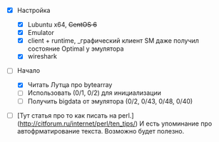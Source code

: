 - [X] Настройка
  - [x] Lubuntu x64, ~~CentOS 6~~
  - [x] Emulator
  - [x] client + runtime, _графический клиент SM даже получил состояние Optimal у эмулятора
  - [x] wireshark
- [ ] Начало
  - [x] Читать Лутца про bytearray
  - [ ] Использовать (0/1, 0/2) для инициализации
  - [ ] Получить bigdata от эмулятора (0/2, 0/43, 0/48, 0/40)
- [ ] [Тут статья про то как писать на perl.] (http://citforum.ru/internet/perl/ten_tips/) И есть упоминание про автофрматирование текста. Возможно будет полезно.

